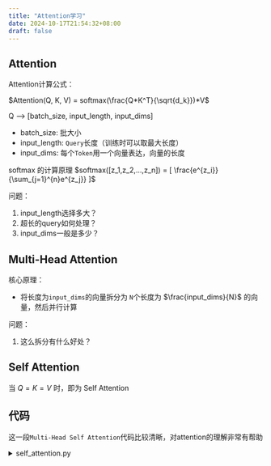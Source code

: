 ```yaml
---
title: "Attention学习"
date: 2024-10-17T21:54:32+08:00
draft: false
---
```

<link rel="stylesheet" href="https://cdn.jsdelivr.net/npm/katex@0.13.11/dist/katex.min.css" integrity="sha384-DYV02DUBOnbDOvGdyY39hAamjFl8A6L1rWd7Ahpplx6HUs/zyCo/s/5V4AIMpL+S" crossorigin="anonymous">  
<script defer src="https://cdn.jsdelivr.net/npm/katex@0.13.11/dist/katex.min.js" integrity="sha384-7A9/Zis/0CJi7SEJYfZoXFN9kPm9LP3tL5UJIsLUIIwAtt6OLH48hx1wYLUH3nC2" crossorigin="anonymous"></script>  
<script defer src="https://cdn.jsdelivr.net/npm/katex@0.13.11/dist/contrib/auto-render.js" integrity="sha384-9CMTKMwS8Jm8aE/uWIk3qffu5r/lUC+qOknBnrPN+N8LPgXWQncc3Ed5G3FsLWzW" crossorigin="anonymous" onload="renderMathInElement(document.body);"></script>

## Attention
Attention计算公式： 

$Attention(Q, K, V) = softmax(\frac{Q*K^T}{\sqrt{d_k}})*V$

Q --> [batch_size, input_length, input_dims]
- batch_size: 批大小
- input_length: `Query`长度（训练时可以取最大长度）
- input_dims: 每个`Token`用一个向量表达，向量的长度


softmax 的计算原理 $softmax([z_1,z_2,...,z_n]) = [ \frac{e^{z_i}}{\sum_{j=1}^{n}e^{z_j}} ]$



问题：
1. input_length选择多大？
2. 超长的query如何处理？
3. input_dims一般是多少？


## Multi-Head Attention
核心原理：
- 将长度为`input_dims`的向量拆分为 `N`个长度为 $\frac{input_dims}{N}$ 的向量，然后并行计算

问题：
1. 这么拆分有什么好处？

## Self Attention
当 $Q = K = V$ 时，即为 Self Attention


## 代码
这一段`Multi-Head Self Attention`代码比较清晰，对attention的理解非常有帮助

<details>
<summary>self_attention.py</summary>

```python
import torch
import torch.nn.functional as F
 
class SelfAttention(torch.nn.Module):
    def __init__(self, input_dim, heads):
        super(SelfAttention, self).__init__()
        self.input_dim = input_dim
        self.heads = heads
        self.head_dim = input_dim // heads
 
        # W_q,W_k,W_v,w_o 都是 input_dim*input_dim 的矩阵
        self.W_q = torch.nn.Linear(input_dim, input_dim)
        self.W_k = torch.nn.Linear(input_dim, input_dim)
        self.W_v = torch.nn.Linear(input_dim, input_dim)
 
        self.W_o = torch.nn.Linear(input_dim, input_dim)
 
    def forward(self, x):
        batch_size = x.shape[0]
 
        # Linear transformation to get Q, K, V
        Q = self.W_q(x)
        K = self.W_k(x)
        V = self.W_v(x)
 
        # Reshape Q, K, V to have multiple heads
        Q = Q.view(batch_size, -1, self.heads, self.head_dim).permute(0, 2, 1, 3)
        K = K.view(batch_size, -1, self.heads, self.head_dim).permute(0, 2, 1, 3)
        V = V.view(batch_size, -1, self.heads, self.head_dim).permute(0, 2, 1, 3)
 
        # Compute attention scores
        scores = torch.matmul(Q, K.permute(0, 1, 3, 2)) / (self.head_dim ** 0.5)
        attention_weights = F.softmax(scores, dim=-1)
 
        # Apply attention weights to V
        attention_output = torch.matmul(attention_weights, V)
 
        # Reshape and concatenate heads
        attention_output = attention_output.permute(0, 2, 1, 3).contiguous()
        attention_output = attention_output.view(batch_size, -1, self.input_dim)
 
        # Final linear transformation
        output = self.W_o(attention_output)
 
        return output
 
# 使用示例
input_dim = 64
seq_length = 10
heads = 8
input_data = torch.randn(1, seq_length, input_dim)  # 生成随机输入数据
self_attention = SelfAttention(input_dim, heads)
output = self_attention(input_data)
print(output.shape)  # 输出形状：torch.Size([1, 10, 64])
```
</details>